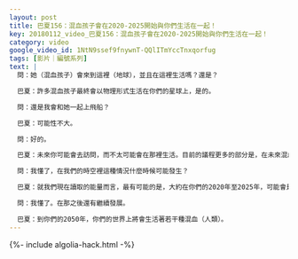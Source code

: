 ```yaml
---
layout: post
title: 巴夏156：混血孩子會在2020-2025開始與你們生活在一起！
key: 20180112_video_巴夏156：混血孩子會在2020-2025開始與你們生活在一起！
category: video
google_video_id: 1NtN9ssef9fnywnT-QQlITmYccTnxqorfug
tags: [影片｜編號系列]
text: |
  問：她（混血孩子）會來到這裡（地球），並且在這裡生活嗎？還是？

  巴夏：許多混血孩子最終會以物理形式生活在你們的星球上，是的。

  問：還是我會和她一起上飛船？

  巴夏：可能性不大。

  問：好的。

  巴夏：未來你可能會去訪問，而不太可能會在那裡生活。目前的議程更多的部分是，在未來混血孩子們會適應地球社會。

  問：我懂了，在我們的時空裡這種情況什麼時候可能發生？

  巴夏：就我們現在讀取的能量而言，最有可能的是，大約在你們的2020年至2025年，可能會是這種情況的最初開始。隨後這種情況會發展壯大到2033年這個範圍。

  問：我懂了。在那之後還有繼續發展。

  巴夏：到你們的2050年，你們的世界上將會生活著若干種混血（人類）。
---
```


{%- include algolia-hack.html -%}
